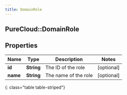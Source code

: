 ```yaml
---
title: DomainRole
---
```

## PureCloud::DomainRole

## Properties

|Name | Type | Description | Notes|
|------------ | ------------- | ------------- | -------------|
| **id** | **String** | The ID of the role | [optional] |
| **name** | **String** | The name of the role | [optional] |
{: class="table table-striped"}


